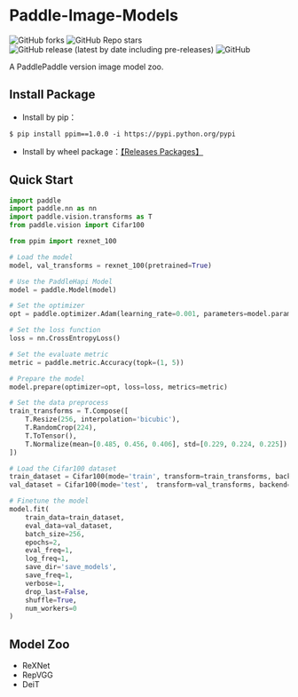 # Paddle-Image-Models
![GitHub forks](https://img.shields.io/github/forks/AgentMaker/Paddle-Image-Models)
![GitHub Repo stars](https://img.shields.io/github/stars/AgentMaker/Paddle-Image-Models)
![GitHub release (latest by date including pre-releases)](https://img.shields.io/github/v/release/AgentMaker/Paddle-Image-Models?include_prereleases)
![GitHub](https://img.shields.io/github/license/AgentMaker/Paddle-Image-Models)  

A PaddlePaddle version image model zoo.

## Install Package
* Install by pip：
```shell
$ pip install ppim==1.0.0 -i https://pypi.python.org/pypi 
```
* Install by wheel package：[【Releases Packages】](https://github.com/AgentMaker/Paddle-Image-Models/releases)

## Quick Start
```python
import paddle
import paddle.nn as nn
import paddle.vision.transforms as T
from paddle.vision import Cifar100

from ppim import rexnet_100

# Load the model
model, val_transforms = rexnet_100(pretrained=True)

# Use the PaddleHapi Model
model = paddle.Model(model)

# Set the optimizer
opt = paddle.optimizer.Adam(learning_rate=0.001, parameters=model.parameters())

# Set the loss function
loss = nn.CrossEntropyLoss()

# Set the evaluate metric
metric = paddle.metric.Accuracy(topk=(1, 5))

# Prepare the model 
model.prepare(optimizer=opt, loss=loss, metrics=metric)

# Set the data preprocess
train_transforms = T.Compose([
    T.Resize(256, interpolation='bicubic'),
    T.RandomCrop(224),
    T.ToTensor(),
    T.Normalize(mean=[0.485, 0.456, 0.406], std=[0.229, 0.224, 0.225])
])

# Load the Cifar100 dataset
train_dataset = Cifar100(mode='train', transform=train_transforms, backend='pil')
val_dataset = Cifar100(mode='test',  transform=val_transforms, backend='pil')

# Finetune the model 
model.fit(
    train_data=train_dataset, 
    eval_data=val_dataset, 
    batch_size=256, 
    epochs=2, 
    eval_freq=1, 
    log_freq=1, 
    save_dir='save_models', 
    save_freq=1, 
    verbose=1, 
    drop_last=False, 
    shuffle=True,
    num_workers=0
)
```

## Model Zoo
* ReXNet
* RepVGG
* DeiT
